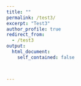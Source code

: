 ```yaml
---
title: ""
permalink: /test3/
excerpt: "Test3"
author_profile: true
redirect_from: 
  - /test3
output:
  html_document:
    self_contained: false



---
```

<div id="acachat-widget-container"></div>
<script>
  (function() {
    const chatbotAppUrl = 'https://studio--studio-3957440689-79ca5.us-central1.hosted.app/'; // Используйте ваш URL
    const container = document.getElementById('acachat-widget-container');
    if (!container) return;

    // --- Кнопка ---
    const button = document.createElement('button');
    button.style.position = 'fixed';
    button.style.bottom = '20px';
    button.style.right = '20px';
    button.style.width = '56px';
    button.style.height = '56px';
    button.style.borderRadius = '50%';
    button.style.backgroundColor = '#008080'; // Цвет можно изменить
    button.style.color = 'white';
    button.style.border = 'none';
    button.style.boxShadow = '0 4px 8px rgba(0,0,0,0.2)';
    button.style.cursor = 'pointer';
    button.style.display = 'flex';
    button.style.alignItems = 'center';
    button.style.justifyContent = 'center';
    button.style.zIndex = '9999';
    button.innerHTML = '<svg xmlns="http://www.w3.org/2000/svg" width="24" height="24" viewBox="0 0 24 24" fill="none" stroke="currentColor" stroke-width="2" stroke-linecap="round" stroke-linejoin="round"><path d="m3 21 1.65-1.65a2 2 0 0 1 1.41 0L8 21l2.35-2.35a2 2 0 0 1 1.41 0L14 21l2.35-2.35a2 2 0 0 1 1.41 0L20 21M5.5 12.5l1-1a2 2 0 0 1 1.41 0l1.18.94a2 2 0 0 0 1.41 0l1.18-.94a2 2 0 0 1 1.41 0l1.18.94a2 2 0 0 0 1.41 0l1-1"></path><path d="M16 5.5l-1.18.94a2 2 0 0 1-1.41 0l-1.18-.94a2 2 0 0 0-1.41 0l-1.18.94a2 2 0 0 1-1.41 0L7 5.5"></path><path d="M22 12h-2"></path><path d="M4 12H2"></path></svg>';
    
    // --- Iframe (Окно чата) ---
    const iframe = document.createElement('iframe');
    iframe.src = chatbotAppUrl + '/embed';
    iframe.style.position = 'fixed';
    iframe.style.bottom = '90px';
    iframe.style.right = '20px';
    iframe.style.width = '400px';
    iframe.style.maxWidth = '90vw';
    iframe.style.height = '600px';
    iframe.style.maxHeight = '80vh';
    iframe.style.border = 'none';
    iframe.style.boxShadow = '0 10px 15px -3px rgba(0, 0, 0, 0.1), 0 4px 6px -2px rgba(0, 0, 0, 0.05)';
    iframe.style.borderRadius = '0.75rem';
    iframe.style.display = 'none';
    iframe.style.zIndex = '9998';
    iframe.style.transition = 'opacity 0.3s, transform 0.3s';
    iframe.style.opacity = '0';
    iframe.style.transform = 'translateY(10px)';


    // --- Логика открытия/закрытия ---
    let isOpen = false;
    button.onclick = function() {
      isOpen = !isOpen;
      if (isOpen) {
        iframe.style.display = 'block';
        setTimeout(() => {
          iframe.style.opacity = '1';
          iframe.style.transform = 'translateY(0)';
        }, 10);
        button.innerHTML = '<svg xmlns="http://www.w3.org/2000/svg" width="24" height="24" viewBox="0 0 24 24" fill="none" stroke="currentColor" stroke-width="2" stroke-linecap="round" stroke-linejoin="round"><line x1="18" y1="6" x2="6" y2="18"></line><line x1="6" y1="6" x2="18" y2="18"></line></svg>';
      } else {
        iframe.style.opacity = '0';
        iframe.style.transform = 'translateY(10px)';
        setTimeout(() => {
          iframe.style.display = 'none';
        }, 300);
        button.innerHTML = '<svg xmlns="http://www.w3.org/2000/svg" width="24" height="24" viewBox="0 0 24 24" fill="none" stroke="currentColor" stroke-width="2" stroke-linecap="round" stroke-linejoin="round"><path d="m3 21 1.65-1.65a2 2 0 0 1 1.41 0L8 21l2.35-2.35a2 2 0 0 1 1.41 0L14 21l2.35-2.35a2 2 0 0 1 1.41 0L20 21M5.5 12.5l1-1a2 2 0 0 1 1.41 0l1.18.94a2 2 0 0 0 1.41 0l1.18-.94a2 2 0 0 1 1.41 0l1.18.94a2 2 0 0 0 1.41 0l1-1"></path><path d="M16 5.5l-1.18.94a2 2 0 0 1-1.41 0l-1.18-.94a2 2 0 0 0-1.41 0l-1.18.94a2 2 0 0 1-1.41 0L7 5.5"></path><path d="M22 12h-2"></path><path d="M4 12H2"></path></svg>';
      }
    };

    container.appendChild(button);
    container.appendChild(iframe);
  })();
</script>